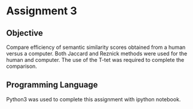 # Assignment 3

## Objective

Compare efficiency of semantic similarity scores obtained from a human versus a computer. Both Jaccard and Reznick methods were used for the human and computer. The use of the T-tet was required to complete the comparison.

## Programming Language

Python3 was used to complete this assignment with ipython notebook.




